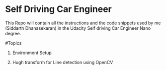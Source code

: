 # Self Driving Car Engineer
This Repo will contain all the instructions and the code snippets used by me (Siddarth Dhanasekaran) in the Udacity Self driving Car Engineer Nano degree. 

#Topics
1) Environment Setup

2) Hugh transform for Line detection using OpenCV


